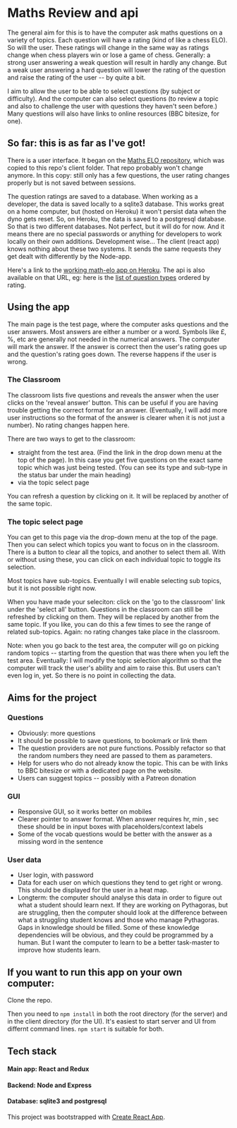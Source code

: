 # Maths Review and api
The general aim for this is to have the computer ask maths questions on a variety of topics. Each question will have a rating (kind of like a chess ELO). So will the user. These ratings will change in the same way as ratings change when chess players win or lose a game of chess. Generally: a strong user answering a weak question will result in hardly any change. But a weak user answering a hard question will lower the rating of the question and raise the rating of the user -- by quite a bit.

I aim to allow the user to be able to select questions (by subject or difficulty). And the computer can also select questions (to review a topic and also to challenge the user with questions they haven't seen before.) Many questions will also have links to online resources (BBC bitesize, for one). 

## So far: this is as far as I've got!
There is a user interface. It began on the [Maths ELO repository](https://github.com/Samir70/maths-elo), which was copied to this repo's client folder. That repo probably won't change anymore. In this copy: still only has a few questions, the user rating changes properly but is not saved between sessions. 

The question ratings are saved to a database. When working as a developer, the data is saved locally to a sqlite3 database. This works great on a home computer, but (hosted on Heroku) it won't persist data when the dyno gets reset. So, on Heroku, the data is saved to a postgresql database. So that is two different databases. Not perfect, but it will do for now. And it means there are no special passwords or anything for developers to work locally on their own additions. Development wise... The client (react app) knows nothing about these two systems. It sends the same requests they get dealt with differently by the Node-app.

Here's a link to the [working math-elo app on Heroku](https://math-elo-api.herokuapp.com/). The api is also available on that URL, eg: here is the [list of question types](https://math-elo-api.herokuapp.com/qratings/all) ordered by rating.

## Using the app
The main page is the test page, where the computer asks questions and the user answers. Most answers are either a number or a word. Symbols like £, %, etc are generally not needed in the numerical answers. The computer will mark the answer. If the answer is correct then the user's rating goes up and the question's rating goes down. The reverse happens if the user is wrong.

### The Classroom
The classroom lists five questions and reveals the answer when the user clicks on the 'reveal answer' button. This can be useful if you are having trouble getting the correct format for an answer. (Eventually, I will add more user instructions so the format of the answer is clearer when it is not just a number). No rating changes happen here.

There are two ways to get to the classroom: 
- straight from the test area. (Find the link in the drop down menu at the top of the page). In this case you get five questions on the exact same topic which was just being tested. (You can see its type and sub-type in the status bar under the main heading)
- via the topic select page

You can refresh a question by clicking on it. It will be replaced by another of the same topic.

### The topic select page
You can get to this page via the drop-down menu at the top of the page. Then you can select which topics you want to focus on in the classroom. There is a button to clear all the topics, and another to select them all. With or without using these, you can click on each individual topic to toggle its selection. 

Most topics have sub-topics. Eventually I will enable selecting sub topics, but it is not possible right now. 

When you have made your seleciton: click on the 'go to the classroom' link under the 'select all' button. Questions in the classroom can still be refreshed by clicking on them. They will be replaced by another from the same topic. If you like, you can do this a few times to see the range of related sub-topics. Again: no rating changes take place in the classroom.

Note: when you go back to the test area, the computer will go on picking random topics -- starting from the question that was there when you left the test area. Eventually: I will modify the topic selection algorithm so that the computer will track the user's ability and aim to raise this. But users can't even log in, yet. So there is no point in collecting the data.

## Aims for the project
### Questions
* Obviously: more questions
* It should be possible to save questions, to bookmark or link them
* The question providers are not pure functions. Possibly refactor so that the random numbers they need are passed to them as parameters.
* Help for users who do not already know the topic. This can be with links to BBC bitesize or with a dedicated page on the website.
* Users can suggest topics -- possibly with a Patreon donation

### GUI
* Responsive GUI, so it works better on mobiles
* Clearer pointer to answer format. When answer requires hr, min , sec these should be in input boxes with placeholders/context labels
* Some of the vocab questions would be better with the answer as a missing word in the sentence

### User data
* User login, with password
* Data for each user on which questions they tend to get right or wrong. This should be displayed for the user in a heat map.
* Longterm: the computer should analyse this data in order to figure out what a student should learn next. If they are working on Pythagoras, but are struggling, then the computer should look at the difference between what a struggling student knows and those who manage Pythagoras. Gaps in knowledge should be filled. Some of these knowledge dependencies will be obvious, and they could be programmed by a human. But I want the computer to learn to be a better task-master to improve how students learn.

## If you want to run this app on your own computer:
Clone the repo.

Then you need to `npm install` in both the root directory (for the server) and in the client directory (for the UI).
It's easiest to start server and UI from differnt command lines. `npm start` is suitable for both.

## Tech stack
#### Main app: React and Redux
#### Backend: Node and Express
#### Database: sqlite3 and postgresql

This project was bootstrapped with [Create React App](https://github.com/facebook/create-react-app).


